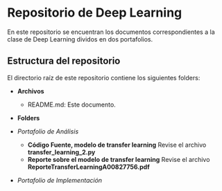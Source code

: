 # Repositorio de Deep Learning
 En este repositorio se encuentran los documentos correspondientes a la clase de Deep Learning dividos en dos portafolios.

## Estructura del repositorio
El directorio raíz de este repositorio contiene los siguientes folders:

* **Archivos**
  * README.md: Este documento.
* **Folders**
* *Portafolio de Análisis*
	* **Código Fuente, modelo de transfer learning** Revise el archivo **transfer_learning_2.py**
	* **Reporte sobre el modelo de transfer learning** Revise el archivo **ReporteTransferLearningA00827756.pdf**

* *Portafolio de Implementación*
